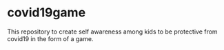 # covid19game
This repository to create self awareness among kids to be protective from covid19 in the form of a game.
